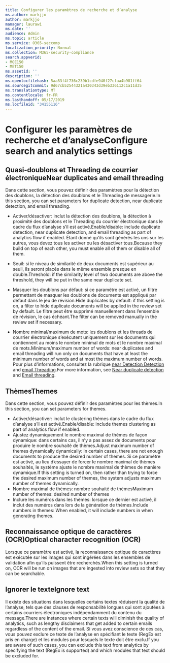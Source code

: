 ```yaml
---
title: Configurer les paramètres de recherche et d’analyse
ms.author: markjjo
author: markjjo
manager: laurawi
ms.date: ''
audience: Admin
ms.topic: article
ms.service: O365-seccomp
localization_priority: Normal
ms.collection: M365-security-compliance
search.appverid:
- MOE150
- MET150
ms.assetid: ''
description: ''
ms.openlocfilehash: 5aa83f4f736c239b1cdfe940f27cfaa4b981ff64
ms.sourcegitcommit: 9d67cb52544321a430343d39eb336112c1a11d35
ms.translationtype: MT
ms.contentlocale: fr-FR
ms.lasthandoff: 05/17/2019
ms.locfileid: "34155116"
---
```

# <a name="configure-search-and-analytics-settings"></a><span data-ttu-id="5e984-102">Configurer les paramètres de recherche et d’analyse</span><span class="sxs-lookup"><span data-stu-id="5e984-102">Configure search and analytics settings</span></span>


## <a name="near-duplicates-and-email-threading"></a><span data-ttu-id="5e984-103">Quasi-doublons et Threading de courrier électronique</span><span class="sxs-lookup"><span data-stu-id="5e984-103">Near duplicates and email threading</span></span>

<span data-ttu-id="5e984-104">Dans cette section, vous pouvez définir des paramètres pour la détection des doublons, la détection des doublons et le Threading de messagerie.</span><span class="sxs-lookup"><span data-stu-id="5e984-104">In this section, you can set parameters for duplicate detection, near duplicate detection, and email threading.</span></span>

- <span data-ttu-id="5e984-105">Activer/désactiver: inclut la détection des doublons, la détection à proximité des doublons et le Threading du courrier électronique dans le cadre du flux d’analyse s’il est activé.</span><span class="sxs-lookup"><span data-stu-id="5e984-105">Enable/disable: include duplicate detection, near duplicate detection, and email threading as part of analytics flow if enabled.</span></span> <span data-ttu-id="5e984-106">Étant donné qu’ils sont générés les uns sur les autres, vous devez tous les activer ou les désactiver tous.</span><span class="sxs-lookup"><span data-stu-id="5e984-106">Because they build on top of each other, you must enable all of them or disable all of them.</span></span>

- <span data-ttu-id="5e984-107">Seuil: si le niveau de similarité de deux documents est supérieur au seuil, ils seront placés dans le même ensemble presque en double.</span><span class="sxs-lookup"><span data-stu-id="5e984-107">Threshold: if the similarity level of two documents are above the threshold, they will be put in the same near duplicate set.</span></span>

- <span data-ttu-id="5e984-108">Masquer les doublons par défaut: si ce paramètre est activé, un filtre permettant de masquer les doublons de documents est appliqué par défaut dans le jeu de révision.</span><span class="sxs-lookup"><span data-stu-id="5e984-108">Hide duplicates by default: if this setting is on, a filter to hide duplicate documents will be applied in the review set by default.</span></span> <span data-ttu-id="5e984-109">Le filtre peut être supprimé manuellement dans l’ensemble de révision, le cas échéant.</span><span class="sxs-lookup"><span data-stu-id="5e984-109">The filter can be removed manually in the review set if necessary.</span></span>

- <span data-ttu-id="5e984-110">Nombre minimal/maximum de mots: les doublons et les threads de courrier électronique s’exécutent uniquement sur les documents qui contiennent au moins le nombre minimal de mots et le nombre maximal de mots.</span><span class="sxs-lookup"><span data-stu-id="5e984-110">Minimum/maximum number of words: near duplicates and email threading will run only on documents that have at least the minimum number of words and at most the maximum number of words.</span></span>
<span data-ttu-id="5e984-111">Pour plus d’informations, consultez la rubrique [near Detection Detection](near-duplicates.md) and [email Threading](email-threading.md).</span><span class="sxs-lookup"><span data-stu-id="5e984-111">For more information, see [Near duplicate detection](near-duplicates.md) and [Email threading](email-threading.md).</span></span>

## <a name="themes"></a><span data-ttu-id="5e984-112">Thèmes</span><span class="sxs-lookup"><span data-stu-id="5e984-112">Themes</span></span>

<span data-ttu-id="5e984-113">Dans cette section, vous pouvez définir des paramètres pour les thèmes.</span><span class="sxs-lookup"><span data-stu-id="5e984-113">In this section, you can set parameters for themes.</span></span>

- <span data-ttu-id="5e984-114">Activer/désactiver: inclut le clustering thèmes dans le cadre du flux d’analyse s’il est activé.</span><span class="sxs-lookup"><span data-stu-id="5e984-114">Enable/disable: include themes clustering as part of analytics flow if enabled.</span></span>
- <span data-ttu-id="5e984-115">Ajustez dynamiquement le nombre maximal de thèmes de façon dynamique: dans certains cas, il n’y a pas assez de documents pour produire le nombre souhaité de thèmes.</span><span class="sxs-lookup"><span data-stu-id="5e984-115">Adjust maximum number of themes dynamically dynamically: in certain cases, there are not enough documents to produce the desired number of themes.</span></span> <span data-ttu-id="5e984-116">Si ce paramètre est activé, au lieu d’essayer de forcer le nombre maximal de thèmes souhaités, le système ajuste le nombre maximal de thèmes de manière dynamique.</span><span class="sxs-lookup"><span data-stu-id="5e984-116">If this setting is turned on, then rather than trying to force the desired maximum number of themes, the system adjusts maximum number of themes dynamically.</span></span>
- <span data-ttu-id="5e984-117">Nombre maximal de thèmes: nombre souhaité de thèmes</span><span class="sxs-lookup"><span data-stu-id="5e984-117">Maximum number of themes: desired number of themes</span></span>
- <span data-ttu-id="5e984-118">Inclure les numéros dans les thèmes: lorsque ce dernier est activé, il inclut des numéros dans lors de la génération de thèmes.</span><span class="sxs-lookup"><span data-stu-id="5e984-118">Include numbers in themes: When enabled, it will include numbers in when generating themes.</span></span>  

## <a name="optical-character-recognition-ocr"></a><span data-ttu-id="5e984-119">Reconnaissance optique de caractères (OCR)</span><span class="sxs-lookup"><span data-stu-id="5e984-119">Optical character recognition (OCR)</span></span>

<span data-ttu-id="5e984-120">Lorsque ce paramètre est activé, la reconnaissance optique de caractères est exécutée sur les images qui sont ingérées dans les ensembles de validation afin qu’ils puissent être recherchés.</span><span class="sxs-lookup"><span data-stu-id="5e984-120">When this setting is turned on, OCR will be run on images that are ingested into review sets so that they can be searchable.</span></span>

## <a name="ignore-text"></a><span data-ttu-id="5e984-121">Ignorer le texte</span><span class="sxs-lookup"><span data-stu-id="5e984-121">Ignore text</span></span>

<span data-ttu-id="5e984-122">Il existe des situations dans lesquelles certains textes réduisent la qualité de l’analyse, tels que des clauses de responsabilité longues qui sont ajoutées à certains courriers électroniques indépendamment du contenu du message.</span><span class="sxs-lookup"><span data-stu-id="5e984-122">There are instances where certain texts will diminish the quality of analytics, such as lengthy disclaimers that get added to certain emails regardless of the content of the email.</span></span> <span data-ttu-id="5e984-123">Si vous avez conscience de ces cas, vous pouvez exclure ce texte de l’analyse en spécifiant le texte (RegEx est pris en charge) et les modules pour lesquels le texte doit être exclu.</span><span class="sxs-lookup"><span data-stu-id="5e984-123">If you are aware of such cases, you can exclude this text from analytics by specifying the text (RegEx is supported) and which modules that text should be excluded for.</span></span>